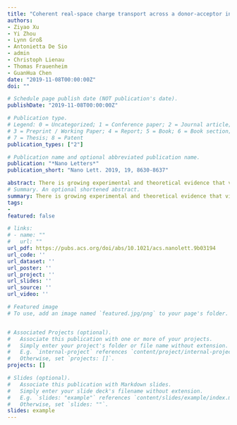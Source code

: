 ```yaml
---
title: "Coherent real-space charge transport across a donor-acceptor interface mediated by vibronic couplings"
authors:
- Ziyao Xu
- Yi Zhou
- Lynn Groß
- Antonietta De Sio
- admin
- Christoph Lienau
- Thomas Frauenheim
- GuanHua Chen
date: "2019-11-08T00:00:00Z"
doi: ""

# Schedule page publish date (NOT publication's date).
publishDate: "2019-11-08T00:00:00Z"

# Publication type.
# Legend: 0 = Uncategorized; 1 = Conference paper; 2 = Journal article;
# 3 = Preprint / Working Paper; 4 = Report; 5 = Book; 6 = Book section;
# 7 = Thesis; 8 = Patent
publication_types: ["2"]

# Publication name and optional abbreviated publication name.
publication: "*Nano Letters*"
publication_short: "Nano Lett. 2019, 19, 8630-8637"

abstract: There is growing experimental and theoretical evidence that vibronic couplings, couplings between electronic and nuclear degrees of freedom, play a fundamental role in ultrafast excited-state dynamics in organic donor–acceptor hybrids. Whereas vibronic coupling has been shown to support charge separation at donor–acceptor interfaces, so far, little is known about its role in the real-space transport of charges in such systems. Here we theoretically study charge transport in thiophene:fullerene stacks using time-dependent density functional tight-binding theory combined with Ehrenfest molecular dynamics for open systems. Our results reveal coherent oscillations of the charge density between neighboring donor sites, persisting for ∼200 fs and promoting charge transport within the polymer stacks. At the donor–acceptor interface, vibronic wave packets are launched, propagating coherently over distances of more than 3 nm into the acceptor region. This supports previous experimental observations of long-range ballistic charge-carrier motion in organic photovoltaic systems and highlights the importance of vibronic coupling engineering as a concept for tailoring the functionality of hybrid organic devices.
# Summary. An optional shortened abstract.
summary: There is growing experimental and theoretical evidence that vibronic couplings, couplings between electronic and nuclear degrees of freedom, play a fundamental role in ultrafast excited-state dynamics in organic donor–acceptor hybrids. Whereas vibronic coupling has been shown to support charge separation at donor–acceptor interfaces, so far, little is known about its role in the real-space transport of charges in such systems. Here we theoretically study charge transport in thiophene:fullerene stacks using time-dependent density functional tight-binding theory combined with Ehrenfest molecular dynamics for open systems. Our results reveal coherent oscillations of the charge density between neighboring donor sites, persisting for ∼200 fs and promoting charge transport within the polymer stacks. At the donor–acceptor interface, vibronic wave packets are launched, propagating coherently over distances of more than 3 nm into the acceptor region. This supports previous experimental observations of long-range ballistic charge-carrier motion in organic photovoltaic systems and highlights the importance of vibronic coupling engineering as a concept for tailoring the functionality of hybrid organic devices.
tags:
-
featured: false

# links:
# - name: ""
#   url: ""
url_pdf: https://pubs.acs.org/doi/abs/10.1021/acs.nanolett.9b03194
url_code: ''
url_dataset: ''
url_poster: ''
url_project: ''
url_slides: ''
url_source: ''
url_video: ''

# Featured image
# To use, add an image named `featured.jpg/png` to your page's folder. 


# Associated Projects (optional).
#   Associate this publication with one or more of your projects.
#   Simply enter your project's folder or file name without extension.
#   E.g. `internal-project` references `content/project/internal-project/index.md`.
#   Otherwise, set `projects: []`.
projects: []

# Slides (optional).
#   Associate this publication with Markdown slides.
#   Simply enter your slide deck's filename without extension.
#   E.g. `slides: "example"` references `content/slides/example/index.md`.
#   Otherwise, set `slides: ""`.
slides: example
---
```



